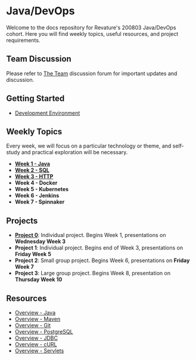 # Java/DevOps
Welcome to the docs repository for Revature's 200803 Java/DevOps cohort. Here you will find weekly topics, useful resources, and project requirements.

## Team Discussion
Please refer to [The Team](https://github.com/orgs/200803-java-devops/teams/the-team) discussion forum for important updates and discussion.

## Getting Started
- [Development Environment](devenv.md)

## Weekly Topics
Every week, we will focus on a particular technology or theme, and self-study and practical exploration will be necessary.

- [**Week 1 - Java**](week-1-java.md)
- [**Week 2 - SQL**](week-2-sql.md)
- [**Week 3 - HTTP**](week-3-http.md)
- **Week 4 - Docker**
- **Week 5 - Kubernetes**
- **Week 6 - Jenkins**
- **Week 7 - Spinnaker**

## Projects
- [**Project 0**](project0.md): Individual project. Begins Week 1, presentations on **Wednesday Week 3**
- **Project 1**: Individual project. Begins end of Week 3, presentations on **Friday Week 5**
- **Project 2**: Small group project. Begins Week 6, presentations on **Friday Week 7**
- **Project 3**: Large group project. Begins Week 8, presentation on **Thursday Week 10**

## Resources

  - [Overview - Java](overview-java.md)
  - [Overview - Maven](overview-maven.md)
  - [Overview - Git](overview-git.md)
  - [Overview - PostgreSQL](overview-postgresql.md)
  - [Overview - JDBC](overview-jdbc.md)
  - [Overview - cURL](overview-curl.md)
  - [Overview - Servlets](overview-servlets.md)
